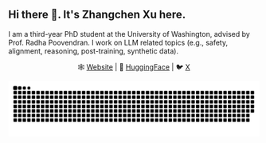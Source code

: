 ## Hi there 👋. It's Zhangchen Xu here.

I am a third-year PhD student at the University of Washington, advised by Prof. Radha Poovendran. I work on LLM related topics (e.g., safety, alignment, reasoning, post-training, synthetic data).

<div align="center">

🕸️ [Website](https://zhangchenxu.com/) | 🤗 [HuggingFace](https://huggingface.co/zhangchenxu) | 🐦 [X](https://x.com/zhangchen_xu)

</div>

<picture>
  <source media="(prefers-color-scheme: dark)" srcset="https://raw.githubusercontent.com/platane/platane/output/github-contribution-grid-snake-dark.svg">
  <source media="(prefers-color-scheme: light)" srcset="https://raw.githubusercontent.com/platane/platane/output/github-contribution-grid-snake.svg">
  <img alt="github contribution grid snake animation" src="https://raw.githubusercontent.com/platane/platane/output/github-contribution-grid-snake.svg">
</picture>
